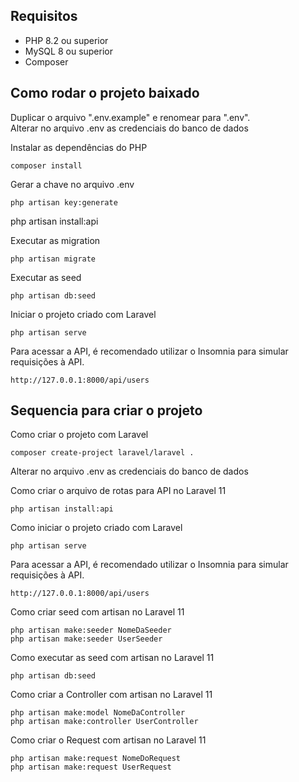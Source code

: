 ## Requisitos

* PHP 8.2 ou superior
* MySQL 8 ou superior
* Composer

## Como rodar o projeto baixado

Duplicar o arquivo ".env.example" e renomear para ".env".<br>
Alterar no arquivo .env as credenciais do banco de dados<br>

Instalar as dependências do PHP
```
composer install
```

Gerar a chave no arquivo .env
```
php artisan key:generate
```

php artisan install:api

Executar as migration
```
php artisan migrate
```

Executar as seed
```
php artisan db:seed
```

Iniciar o projeto criado com Laravel
```
php artisan serve
```

Para acessar a API, é recomendado utilizar o Insomnia para simular requisições à API.
```
http://127.0.0.1:8000/api/users
```


## Sequencia para criar o projeto
Como criar o projeto com Laravel
```
composer create-project laravel/laravel .
```

Alterar no arquivo .env as credenciais do banco de dados<br>

Como criar o arquivo de rotas para API no Laravel 11
```
php artisan install:api
```

Como iniciar o projeto criado com Laravel
```
php artisan serve
```

Para acessar a API, é recomendado utilizar o Insomnia para simular requisições à API.
```
http://127.0.0.1:8000/api/users
```

Como criar seed com artisan no Laravel 11
```
php artisan make:seeder NomeDaSeeder
php artisan make:seeder UserSeeder
```

Como executar as seed com artisan no Laravel 11
```
php artisan db:seed
```

Como criar a Controller com artisan no Laravel 11
```
php artisan make:model NomeDaController
php artisan make:controller UserController
```

Como criar o Request com artisan no Laravel 11
```
php artisan make:request NomeDoRequest
php artisan make:request UserRequest
```

